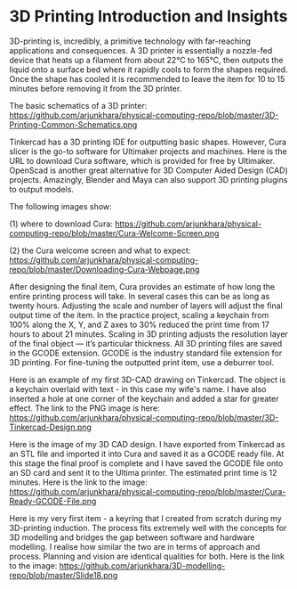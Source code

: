<h1>3D Printing Introduction and Insights</h1>

3D-printing is, incredibly, a primitive technology with far-reaching applications and consequences. A 3D printer is essentially a nozzle-fed device that heats up a filament from about 22°C to 165°C, then outputs the liquid onto a surface bed where it rapidly cools to form the shapes required. Once the shape has cooled it is recommended to leave the item for 10 to 15 minutes before removing it from the 3D printer.

The basic schematics of a 3D printer:
https://github.com/arjunkhara/physical-computing-repo/blob/master/3D-Printing-Common-Schematics.png

Tinkercad has a 3D printing IDE for outputting basic shapes. However, Cura slicer is the go-to software for Ultimaker projects and machines. Here is the URL to download Cura software, which is provided for free by Ultimaker. OpenScad is another great alternative for 3D Computer Aided Design (CAD) projects. Amazingly, Blender and Maya can also support 3D printing plugins to output models.

The following images show:

(1) where to download Cura:
https://github.com/arjunkhara/physical-computing-repo/blob/master/Cura-Welcome-Screen.png

(2) the Cura welcome screen and what to expect:
https://github.com/arjunkhara/physical-computing-repo/blob/master/Downloading-Cura-Webpage.png

After designing the final item, Cura provides an estimate of how long the entire printing process will take. In several cases this can be as long as twenty hours. Adjusting the scale and number of layers will adjust the final output time of the item. In the practice project, scaling a keychain from 100% along the X, Y, and Z axes to 30% reduced the print time from 17 hours to about 21 minutes. Scaling in 3D printing adjusts the resolution layer of the final object — it’s particular thickness. All 3D printing files are saved in the GCODE extension. GCODE is the industry standard file extension for 3D printing. For fine-tuning the outputted print item, use a deburrer tool.

Here is an example of my first 3D-CAD drawing on Tinkercad. The object is a keychain overlaid with text - in this case my wife's name. I have also inserted a hole at one corner of the keychain and added a star for greater effect. The link to the PNG image is here: https://github.com/arjunkhara/physical-computing-repo/blob/master/3D-Tinkercad-Design.png

Here is the image of my 3D CAD design. I have exported from Tinkercad as an STL file and imported it into Cura and saved it as a GCODE ready file. At this stage the final proof is complete and I have saved the GCODE file onto an SD card and sent it to the Ultima printer. The estimated print time is 12 minutes. Here is the link to the image: https://github.com/arjunkhara/physical-computing-repo/blob/master/Cura-Ready-GCODE-File.png

Here is my very first item - a keyring that I created from scratch during my 3D-printing induction. The process fits extremely well with the concepts for 3D modelling and bridges the gap between software and hardware modelling. I realise how similar the two are in terms of approach and process. Planning and vision are identical qualities for both. Here is the link to the image: https://github.com/arjunkhara/3D-modelling-repo/blob/master/Slide18.png
